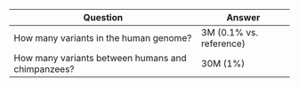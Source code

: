 | Question                                          | Answer                  |
|---------------------------------------------------|-------------------------|
| How many variants in the human genome?            | 3M (0.1% vs. reference) |
| How many variants between humans and chimpanzees? | 30M (1%)                |
